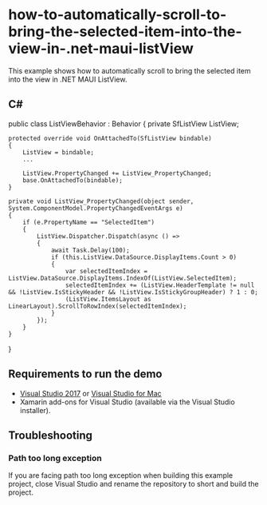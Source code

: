 # how-to-automatically-scroll-to-bring-the-selected-item-into-the-view-in-.net-maui-listView

This example shows how to automatically scroll to bring the selected item into the view in .NET MAUI ListView.
 
## C#

public class ListViewBehavior : Behavior<SfListView>
{
    private SfListView ListView;
 
    protected override void OnAttachedTo(SfListView bindable)
    {
        ListView = bindable;
        ...
 
        ListView.PropertyChanged += ListView_PropertyChanged;
        base.OnAttachedTo(bindable);
    }
 
    private void ListView_PropertyChanged(object sender, System.ComponentModel.PropertyChangedEventArgs e)
    {
        if (e.PropertyName == "SelectedItem")
        {
            ListView.Dispatcher.Dispatch(async () =>
            {
                await Task.Delay(100);
                if (this.ListView.DataSource.DisplayItems.Count > 0)
                {
                    var selectedItemIndex = ListView.DataSource.DisplayItems.IndexOf(ListView.SelectedItem);
                    selectedItemIndex += (ListView.HeaderTemplate != null && !ListView.IsStickyHeader && !ListView.IsStickyGroupHeader) ? 1 : 0;
                    (ListView.ItemsLayout as LinearLayout).ScrollToRowIndex(selectedItemIndex);
                }
            });
        }
    }
}


## Requirements to run the demo

* [Visual Studio 2017](https://visualstudio.microsoft.com/downloads/) or [Visual Studio for Mac](https://visualstudio.microsoft.com/vs/mac/)
* Xamarin add-ons for Visual Studio (available via the Visual Studio installer).

## Troubleshooting

### Path too long exception

If you are facing path too long exception when building this example project, close Visual Studio and rename the repository to short and build the project.
